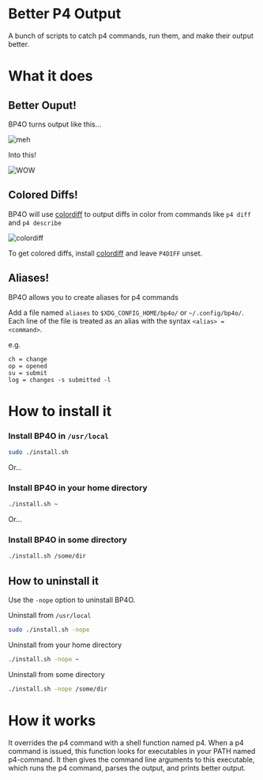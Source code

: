 # Better P4 Output

A bunch of scripts to catch p4 commands, run them, and make their output better.

# What it does

## Better Ouput!

BP4O turns output like this...

![meh](http://i.imgur.com/euoNBOw.png)

Into this!

![WOW](http://i.imgur.com/atCFBp6.png)

## Colored Diffs!

BP4O will use [colordiff](http://www.colordiff.org/) to output diffs in color from commands like `p4 diff` and `p4 describe`

![colordiff](http://i.imgur.com/5jGjV7K.png)

To get colored diffs, install [colordiff](http://www.colordiff.org/) and leave `P4DIFF` unset.

## Aliases!

BP4O allows you to create aliases for p4 commands

Add a file named `aliases` to `$XDG_CONFIG_HOME/bp4o/` or `~/.config/bp4o/`.
Each line of the file is treated as an alias with the syntax `<alias> = <command>`.

e.g.

```shell
ch = change
op = opened
su = submit
log = changes -s submitted -l
```

# How to install it

### Install BP4O in `/usr/local`

```bash
sudo ./install.sh
```

Or...

### Install BP4O in your home directory

```bash
./install.sh ~
```

Or...

### Install BP4O in some directory

```bash
./install.sh /some/dir
```

## How to uninstall it

Use the `-nope` option to uninstall BP4O.

Uninstall from `/usr/local`

```bash
sudo ./install.sh -nope
```

Uninstall from your home directory

```bash
./install.sh -nope ~
```

Uninstall from some directory

```bash
./install.sh -nope /some/dir
```

# How it works

It overrides the p4 command with a shell function named p4.
When a p4 command is issued, this function looks for executables in your PATH named p4-command.
It then gives the command line arguments to this executable, which runs the p4 command, parses the output, and prints better output.
